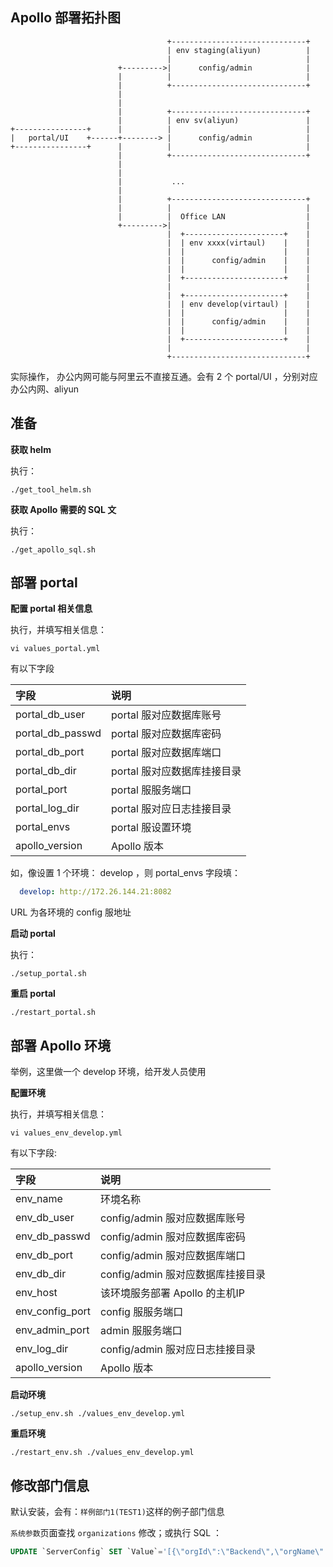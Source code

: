 ## Apollo 部署拓扑图


```shell
                                   +------------------------------+
                                   | env staging(aliyun)          |
                                   |                              |
                        +--------->|      config/admin            |
                        |          |                              |
                        |          +------------------------------+
                        |
                        |
                        |          +------------------------------+
                        |          | env sv(aliyun)               |
+----------------+      |          |                              |
|   portal/UI    +------+--------> |      config/admin            |
+----------------+      |          |                              |
                        |          +------------------------------+
                        |
                        |
                        |           ...
                        |
                        |          +------------------------------+
                        |          |                              |
                        |          |  Office LAN                  |
                        +--------->|                              |
                                   |  +----------------------+    |
                                   |  | env xxxx(virtaul)    |    |
                                   |  |                      |    |
                                   |  |      config/admin    |    |
                                   |  |                      |    |
                                   |  +----------------------+    |
                                   |                              |
                                   |  +----------------------+    |
                                   |  | env develop(virtaul) |    |
                                   |  |                      |    |
                                   |  |      config/admin    |    |
                                   |  |                      |    |
                                   |  +----------------------+    |
                                   |                              |
                                   +------------------------------+
```

实际操作， 办公内网可能与阿里云不直接互通。会有 2 个 portal/UI ，分别对应办公内网、aliyun

## 准备

**获取 helm**

执行：

```shell
./get_tool_helm.sh
```

**获取 Apollo 需要的 SQL 文**

执行：

```shell
./get_apollo_sql.sh
```

## 部署 portal

**配置 portal 相关信息**

执行，并填写相关信息：

```shell
vi values_portal.yml
```

有以下字段

| 字段             | 说明                        |
| :--------------- | :-------------------------- |
| portal_db_user   | portal 服对应数据库账号     |
| portal_db_passwd | portal 服对应数据库密码     |
| portal_db_port   | portal 服对应数据库端口     |
| portal_db_dir    | portal 服对应数据库挂接目录 |
| portal_port      | portal 服服务端口           |
| portal_log_dir   | portal 服对应日志挂接目录   |
| portal_envs      | portal 服设置环境           |
| apollo_version   | Apollo 版本                 |

如，像设置 1 个环境： develop ，则 portal_envs 字段填：
```yml
  develop: http://172.26.144.21:8082
```
URL 为各环境的 config 服地址

**启动 portal**

执行：

```shell
./setup_portal.sh
```

**重启 portal**

```shell
./restart_portal.sh
```

## 部署 Apollo 环境

举例，这里做一个 develop 环境，给开发人员使用

**配置环境**

执行，并填写相关信息：

```shell
vi values_env_develop.yml
```

有以下字段:

| 字段            | 说明                              |
| :-------------- | :-------------------------------- |
| env_name        | 环境名称                          |
| env_db_user     | config/admin 服对应数据库账号     |
| env_db_passwd   | config/admin 服对应数据库密码     |
| env_db_port     | config/admin 服对应数据库端口     |
| env_db_dir      | config/admin 服对应数据库挂接目录 |
| env_host        | 该环境服务部署 Apollo 的主机IP    |
| env_config_port | config 服服务端口                 |
| env_admin_port  | admin 服服务端口                  |
| env_log_dir     | config/admin 服对应日志挂接目录   |
| apollo_version  | Apollo 版本                       |

**启动环境**

```shell
./setup_env.sh ./values_env_develop.yml
```

**重启环境**

```shell
./restart_env.sh ./values_env_develop.yml
```

## 修改部门信息


默认安装，会有：`样例部门1(TEST1)`这样的例子部门信息

`系统参数`页面查找 `organizations` 修改；或执行 SQL ：

```sql
UPDATE `ServerConfig` SET `Value`='[{\"orgId\":\"Backend\",\"orgName\":\"Backend\"},{\"orgId\":\"QA\",\"orgName\":\"QA\"}]' WHERE `Key`='organizations';
```